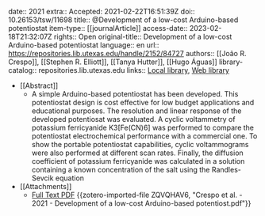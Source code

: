 date:: 2021
extra:: Accepted: 2021-02-22T16:51:39Z
doi:: 10.26153/tsw/11698
title:: @Development of a low-cost Arduino-based potentiostat
item-type:: [[journalArticle]]
access-date:: 2023-02-18T21:32:07Z
rights:: Open
original-title:: Development of a low-cost Arduino-based potentiostat
language:: en
url:: https://repositories.lib.utexas.edu/handle/2152/84727
authors:: [[João R. Crespo]], [[Stephen R. Elliott]], [[Tanya Hutter]], [[Hugo Águas]]
library-catalog:: repositories.lib.utexas.edu
links:: [Local library](zotero://select/library/items/5Y4UW9L3), [Web library](https://www.zotero.org/users/8784047/items/5Y4UW9L3)

- [[Abstract]]
	- A simple Arduino-based potentiostat has been developed. This potentiostat design is cost 
	  effective for low budget applications and educational purposes. The resolution and linear 
	  response of the developed potentiosat was evaluated. A cyclic voltammetry of potassium 
	  ferricyanide K3[Fe(CN)6] was performed to compare the potentiostat electrochemical 
	  performance with a commercial one. To show the portable potentiostat capabilities, cyclic 
	  voltammograms were also performed at different scan rates. Finally, the diffusion coefficient 
	  of potassium ferricyanide was calculated in a solution containing a known concentration of the 
	  salt using the Randles-Sevcik equation
- [[Attachments]]
	- [Full Text PDF](https://repositories.lib.utexas.edu/bitstream/2152/84727/2/Development_of_a_low-cost_Arduino-based_potentiostat.pdf) {{zotero-imported-file ZQVQHAV6, "Crespo et al. - 2021 - Development of a low-cost Arduino-based potentiost.pdf"}}